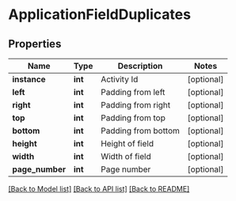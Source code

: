 # ApplicationFieldDuplicates

## Properties
Name | Type | Description | Notes
------------ | ------------- | ------------- | -------------
**instance** | **int** | Activity Id | [optional] 
**left** | **int** | Padding from left | [optional] 
**right** | **int** | Padding from right | [optional] 
**top** | **int** | Padding from top | [optional] 
**bottom** | **int** | Padding from bottom | [optional] 
**height** | **int** | Height of field | [optional] 
**width** | **int** | Width of field | [optional] 
**page_number** | **int** | Page number | [optional] 

[[Back to Model list]](../README.md#documentation-for-models) [[Back to API list]](../README.md#documentation-for-api-endpoints) [[Back to README]](../README.md)

